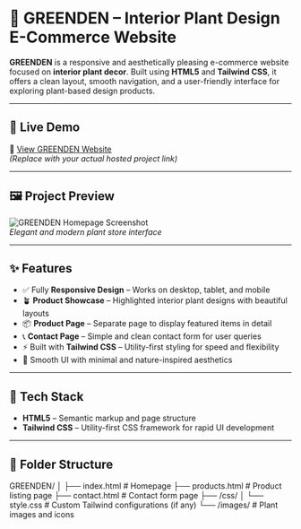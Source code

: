 # 🌿 GREENDEN – Interior Plant Design E-Commerce Website

**GREENDEN** is a responsive and aesthetically pleasing e-commerce website focused on **interior plant decor**. Built using **HTML5** and **Tailwind CSS**, it offers a clean layout, smooth navigation, and a user-friendly interface for exploring plant-based design products.

---

## 🌱 Live Demo

🔗 [View GREENDEN Website](https://your-live-link.com)  
*(Replace with your actual hosted project link)*

---

## 🖼️ Project Preview

![GREENDEN Homepage Screenshot](./screenshots/homepage.png)  
*Elegant and modern plant store interface*

---

## ✨ Features

- ✅ Fully **Responsive Design** – Works on desktop, tablet, and mobile
- 🪴 **Product Showcase** – Highlighted interior plant designs with beautiful layouts
- 📦 **Product Page** – Separate page to display featured items in detail
- 📞 **Contact Page** – Simple and clean contact form for user queries
- ⚡ Built with **Tailwind CSS** – Utility-first styling for speed and flexibility
- 🌿 Smooth UI with minimal and nature-inspired aesthetics

---

## 🔧 Tech Stack

- **HTML5** – Semantic markup and page structure  
- **Tailwind CSS** – Utility-first CSS framework for rapid UI development

---

## 📁 Folder Structure
GREENDEN/ 
│
├── index.html # Homepage 
├── products.html # Product listing page 
├── contact.html # Contact form page 
├── /css/ 
│ └── style.css # Custom Tailwind configurations (if any) 
└── /images/ # Plant images and icons
